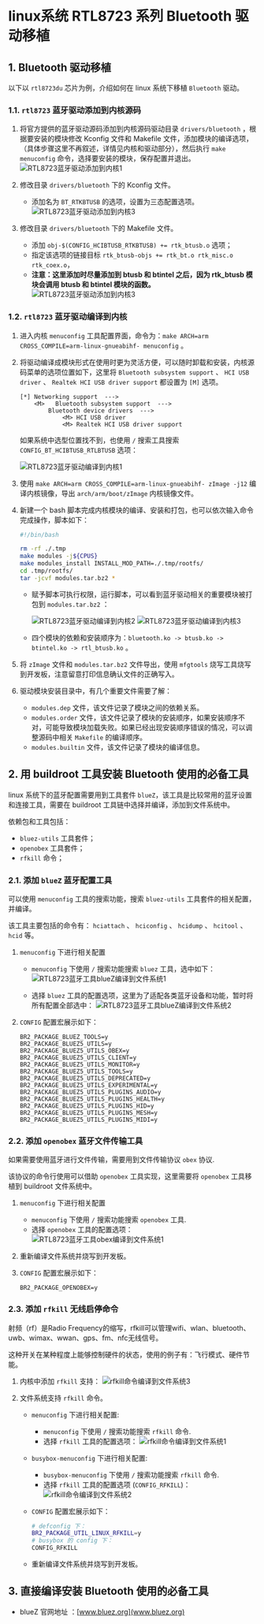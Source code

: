 # linux系统 RTL8723 系列 Bluetooth 驱动移植

## 1. Bluetooth 驱动移植
以下以 `rtl8723du` 芯片为例，介绍如何在 linux 系统下移植 `Bluetooth` 驱动。

### 1.1. `rtl8723` 蓝牙驱动添加到内核源码
1. 将官方提供的蓝牙驱动源码添加到内核源码驱动目录 `drivers/bluetooth` ，根据要安装的模块修改 Kconfig 文件和 Makefile 文件，添加模块的编译选项，（具体步骤这里不再叙述，详情见内核和驱动部分），然后执行 `make menuconfig` 命令，选择要安装的模块，保存配置并退出。
![RTL8723蓝牙驱动添加到内核1](png/3.1.1.RTL8723蓝牙驱动添加到内核1.png)

2. 修改目录 `drivers/bluetooth` 下的 Kconfig 文件。
    - 添加名为 `BT_RTKBTUSB` 的选项，设置为三态配置选项。
    ![RTL8723蓝牙驱动添加到内核3](png/3.1.1.RTL8723蓝牙驱动添加到内核2.png)

3. 修改目录 `drivers/bluetooth` 下的 Makefile 文件。
    - 添加 `obj-$(CONFIG_HCIBTUSB_RTKBTUSB) += rtk_btusb.o` 选项；
    - 指定该选项的链接目标 `rtk_btusb-objs += rtk_bt.o rtk_misc.o rtk_coex.o`，
    - **注意：这里添加时尽量添加到 btusb 和 btintel 之后，因为 rtk_btusb 模块会调用 btusb 和 btintel 模块的函数。**
    ![RTL8723蓝牙驱动添加到内核3](png/3.1.1.RTL8723蓝牙驱动添加到内核3.png)

### 1.2. `rtl8723` 蓝牙驱动编译到内核
1. 进入内核 `menuconfig` 工具配置界面，命令为：`make ARCH=arm CROSS_COMPILE=arm-linux-gnueabihf- menuconfig` 。

2. 将驱动编译成模块形式在使用时更为灵活方便，可以随时卸载和安装，内核源码菜单的选项位置如下，这里将 `Bluetooth subsystem support` 、 `HCI USB driver` 、 `Realtek HCI USB driver support` 都设置为 `[M]` 选项。

    ```menuconfig
    [*] Networking support  --->
        <M>   Bluetooth subsystem support  --->
            Bluetooth device drivers  --->
                <M> HCI USB driver
                <M> Realtek HCI USB driver support
    ```

    如果系统中选型位置找不到，也使用 `/` 搜索工具搜索 `CONFIG_BT_HCIBTUSB_RTLBTUSB` 选项：

    ![RTL8723蓝牙驱动编译到内核1](png/3.1.2.RTL8723蓝牙驱动编译到内核1.png)

3. 使用 `make ARCH=arm CROSS_COMPILE=arm-linux-gnueabihf- zImage -j12` 编译内核镜像，导出 `arch/arm/boot/zImage` 内核镜像文件。

4. 新建一个 bash 脚本完成内核模块的编译、安装和打包，也可以依次输入命令完成操作，脚本如下：
    ```bash
    #!/bin/bash

    rm -rf ./.tmp
    make modules -j${CPUS}
    make modules_install INSTALL_MOD_PATH=./.tmp/rootfs/
    cd .tmp/rootfs/
    tar -jcvf modules.tar.bz2 *
    ```

    - 赋予脚本可执行权限，运行脚本，可以看到蓝牙驱动相关的重要模块被打包到 `modules.tar.bz2` ：

        ![RTL8723蓝牙驱动编译到内核2](png/3.1.2.RTL8723蓝牙驱动编译到内核2.png)
        ![RTL8723蓝牙驱动编译到内核3](png/3.1.2.RTL8723蓝牙驱动编译到内核3.png)

    - 四个模块的依赖和安装顺序为：`bluetooth.ko -> btusb.ko -> btintel.ko -> rtl_btusb.ko` 。
    
5. 将 `zImage` 文件和 `modules.tar.bz2` 文件导出，使用 `mfgtools` 烧写工具烧写到开发板，注意留意打印信息确认文件的正确写入。

6. 驱动模块安装目录中，有几个重要文件需要了解：
    - `modules.dep` 文件，该文件记录了模块之间的依赖关系。
    - `modules.order` 文件，该文件记录了模块的安装顺序，如果安装顺序不对，可能导致模块加载失败。如果已经出现安装顺序错误的情况，可以调整源码中相关 `Makefile` 的编译顺序。
    - `modules.builtin` 文件，该文件记录了模块的编译信息。

## 2. 用 buildroot 工具安装 Bluetooth 使用的必备工具
linux 系统下的蓝牙配置需要用到工具套件 `blueZ`，该工具是比较常用的蓝牙设置和连接工具，需要在 buildroot 工具链中选择并编译，添加到文件系统中。

依赖包和工具包括：
- `bluez-utils` 工具套件；
- `openobex` 工具套件；
- `rfkill` 命令；

### 2.1. 添加 `blueZ` 蓝牙配置工具
可以使用 `menuconfig` 工具的搜索功能，搜索 `bluez-utils` 工具套件的相关配置，并编译。

该工具主要包括的命令有： `hciattach` 、 `hciconfig` 、 `hcidump` 、 `hcitool` 、 `hcid` 等。

1. `menuconfig` 下进行相关配置
    - `menuconfig` 下使用 `/` 搜索功能搜索 `bluez` 工具，选中如下：
    ![RTL8723蓝牙工具blueZ编译到文件系统1](png/3.2.1.RTL8723蓝牙工具blueZ编译到文件系统1.png)

    - 选择 `bluez` 工具的配置选项，这里为了适配各类蓝牙设备和功能，暂时将所有配置全部选中：
    ![RTL8723蓝牙工具blueZ编译到文件系统2](png/3.2.1.RTL8723蓝牙工具blueZ编译到文件系统2.png)

2. `CONFIG` 配置宏展示如下：
    ```defconfig
    BR2_PACKAGE_BLUEZ_TOOLS=y
    BR2_PACKAGE_BLUEZ5_UTILS=y
    BR2_PACKAGE_BLUEZ5_UTILS_OBEX=y
    BR2_PACKAGE_BLUEZ5_UTILS_CLIENT=y
    BR2_PACKAGE_BLUEZ5_UTILS_MONITOR=y
    BR2_PACKAGE_BLUEZ5_UTILS_TOOLS=y
    BR2_PACKAGE_BLUEZ5_UTILS_DEPRECATED=y
    BR2_PACKAGE_BLUEZ5_UTILS_EXPERIMENTAL=y
    BR2_PACKAGE_BLUEZ5_UTILS_PLUGINS_AUDIO=y
    BR2_PACKAGE_BLUEZ5_UTILS_PLUGINS_HEALTH=y
    BR2_PACKAGE_BLUEZ5_UTILS_PLUGINS_HID=y
    BR2_PACKAGE_BLUEZ5_UTILS_PLUGINS_MESH=y
    BR2_PACKAGE_BLUEZ5_UTILS_PLUGINS_MIDI=y
    ```

### 2.2. 添加 `openobex` 蓝牙文件传输工具
如果需要使用蓝牙进行文件传输，需要用到文件传输协议 `obex` 协议.

该协议的命令行使用可以借助 `openobex` 工具实现，这里需要将 `openobex` 工具移植到 buildroot 文件系统中。

1. `menuconfig` 下进行相关配置
    - `menuconfig` 下使用 `/` 搜索功能搜索 `openobex` 工具.
    - 选择 `openobex` 工具的配置选项：
    ![RTL8723蓝牙工具obex编译到文件系统1](png/3.2.2.RTL8723蓝牙工具obex编译到文件系统1.png)

2. 重新编译文件系统并烧写到开发板。

3. `CONFIG` 配置宏展示如下：
    ```defconfig
    BR2_PACKAGE_OPENOBEX=y
    ```

### 2.3. 添加 `rfkill` 无线启停命令
射频（rf）是Radio Frequency的缩写，rfkill可以管理wifi、wlan、bluetooth、uwb、wimax、wwan、gps、fm、nfc无线信号。

这种开关在某种程度上能够控制硬件的状态，使用的例子有：飞行模式、硬件节能。

1. 内核中添加 `rfkill` 支持：
    ![rfkill命令编译到文件系统3](png/3.2.3.rfkill命令编译到文件系统3.png)

2. 文件系统支持 `rfkill` 命令。

    - `menuconfig` 下进行相关配置:
        - `menuconfig` 下使用 `/` 搜索功能搜索 `rfkill` 命令.
        - 选择 `rfkill` 工具的配置选项：
    ![rfkill命令编译到文件系统1](png/3.2.3.rfkill命令编译到文件系统1.png)

    - `busybox-menuconfig` 下进行相关配置:
        - `busybox-menuconfig` 下使用 `/` 搜索功能搜索 `rfkill` 命令.
        - 选择 `rfkill` 工具的配置选项 (`CONFIG_RFKILL`)：
    ![rfkill命令编译到文件系统2](png/3.2.3.rfkill命令编译到文件系统2.png)

    - `CONFIG` 配置宏展示如下：
        ```bash
        # defconfig 下：
        BR2_PACKAGE_UTIL_LINUX_RFKILL=y
        # busybox 的 config 下：
        CONFIG_RFKILL
        ```

    - 重新编译文件系统并烧写到开发板。


## 3. 直接编译安装 Bluetooth 使用的必备工具
- blueZ 官网地址 ：[www.bluez.org](www.bluez.org)